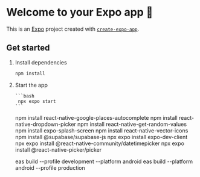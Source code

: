 # Welcome to your Expo app 👋

This is an [Expo](https://expo.dev) project created with [`create-expo-app`](https://www.npmjs.com/package/create-expo-app).

## Get started

1.  Install dependencies

    ```bash
    npm install
    ```

2.  Start the app

        ```bash
         npx expo start
        ```

    npm install react-native-google-places-autocomplete
    npm install react-native-dropdown-picker
    npm install react-native-get-random-values
    npm install expo-splash-screen
    npm install react-native-vector-icons
    npm install @supabase/supabase-js
    npx expo install expo-dev-client
    npx expo install @react-native-community/datetimepicker
    npx expo install @react-native-picker/picker
    
    eas build --profile development --platform android
    eas build --platform android --profile production
